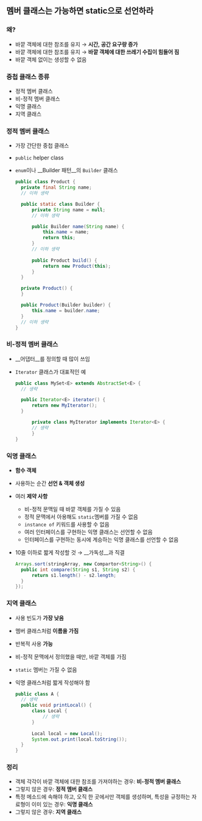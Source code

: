 ## 멤버 클래스는 가능하면 static으로 선언하라

### 왜?

- 바깥 객체에 대한 참조를 유지 → __시간, 공간 요구량 증가__
- 바깥 객체에 대한 참조를 유지 → __바깥 객체에 대한 쓰레기 수집이 힘들어 짐__
- 바깥 객체 없이는 생성할 수 없음

### 중첩 클래스 종류

- 정적 멤버 클래스
- 비-정적 멤버 클래스
- 익명 클래스
- 지역 클래스

### 정적 멤버 클래스

- 가장 간단한 중첩 클래스

- `public` helper class

- `enum`이나 __Builder 패턴__의 `Builder` 클래스

  ```java
  public class Product {
  	private final String name;
  	// 이하 생략

  	public static class Builder {
  		private String name = null;
  		// 이하 생략

  		public Builder name(String name) {
  			this.name = name;
  			return this;
  		}
  		// 이하 생략
  	
  		public Product build() {
  			return new Product(this);
  		}
  	}

  	private Product() {
  	}

  	public Product(Builder builder) {
  		this.name = builder.name;
  	}
  	// 이하 생략
  }
  ```

### 비-정적 멤버 클래스

- __어댑터__를 정의할 때 많이 쓰임

- `Iterator` 클래스가 대표적인 예

  ```java
  public class MySet<E> extends AbstractSet<E> {
  	// 생략

  	public Iterator<E> iterator() {
  		return new MyIterator();
  	}

    	private class MyIterator implements Iterator<E> {
  		// 생략
    	}
  }
  ```

### 익명 클래스

- __함수 객체__

- 사용하는 순간 __선언 & 객체 생성__

- 여러 __제약 사항__
  - 비-정적 문맥일 때 바깥 객체를 가질 수 있음
  - 정적 문맥에서 아용해도 `static`멤버를 가질 수 없음
  - `instance of` 키워드를 사용할 수 없음
  - 여러 인터페이스를 구현하는 익명 클래스는 선언할 수 없음
  - 인터페이스를 구현하는 동시에 계승하는 익명 클래스를 선언할 수 없음

- 10줄 이하로 짧게 작성할 것 → __가독성__과 직결

  ```java
  Arrays.sort(stringArray, new Compartor<String>() {
  	public int compare(String s1, String s2) {
  		return s1.length() - s2.length;
  	}
  });
  ```

### 지역 클래스

- 사용 빈도가 __가장 낮음__

- 멤버 클래스처럼 __이름을 가짐__

- 반복적 사용 __가능__

- 비-정적 문맥에서 정의했을 때만, 바깥 객체를 가짐

- `static` 멤버는 가질 수 없음

- 익명 클래스처럼 짧게 작성해야 함

  ```java
  public class A {
  	// 생략
  	public void printLocal() {
  		class Local {
  			// 생략
  		}
  	
  		Local local = new Local();
  		System.out.print(local.toString());
  	}
  }
  ```

### 정리

- 객체 각각이 바깥 객체에 대한 참조를 가져야하는 경우: __비-정적 멤버 클래스__
- 그렇지 않은 경우: __정적 멤버 클래스__
- 특정 메소드에 속해야 하고, 
  오직 한 곳에서만 객체를 생성하며, 
  특성을 규정하는 자료형이 이미 있는 경우: __익명 클래스__
- 그렇지 않은 경우: __지역 클래스__